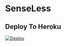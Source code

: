 # SenseLess

## Deploy To Heroku
[![Deploy](https://www.herokucdn.com/deploy/button.svg)](https://dashboard.heroku.com/new?button-url=https%3A%2F%2Fgithub.com%2F1Danish-00%2FSenseLess&template=https%3A%2F%2Fgithub.com%2F1Danish-00%2FSenseLess)

